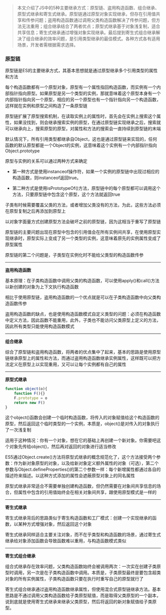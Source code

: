 > 本文介绍了JS中的5种主要继承方式：原型链、盗用构造函数、组合继承、原型式继承和寄生式继承。原型链通过原型对象实现继承，但存在引用值共享和传参问题；盗用构造函数通过调用父类构造函数解决了传参问题，但方法无法重用；组合继承结合了两者优点；原型式继承基于对象浅复制，适合共享信息；寄生式继承通过增强对象实现继承。最后提到寄生式组合继承解决了组合继承的效率问题，是引用类型继承的最佳模式。各种方式各有适用场景，开发者需根据需求选择。

### 原型链

原型链是ES的主要继承方式，其基本思想就是通过原型继承多个引用类型的属性和方法

每个构造函数都有一个原型对象，原型有一个属性指回构造函数，而实例有一个内部指针指向原型。如果原型是另一个类型的实例，那就意味着这个原型本身有一个内部指针指向另一个原型，相应的另一个原型也有一个指针指向另一个构造函数，这样就在实例和原型之间构造了一条原型链

原型链扩展了原型搜索机制，在读取实例上的属性时，首先会在实例上搜索这个属性，如果没找到，则会继承搜索实例的原型，在通过原型链实现继承之后，搜索就可以继承向上，搜索原型的原型，对属性和方法的搜索会一直持续到原型链的末端

默认情况下，所有引用类型都继承自Object，这也是通过原型链来实现的，任何函数的默认原型都是一个Object的实例，这意味着这个实例有一个内部指针指向Object.prototype

原型与实例的关系可以通过两种方式来确定

- 第一种方式是使用instanceof操作符，如果一个实例的原型链中出现过相应的构造函数，则instanceof返回true。

- 第二种方式是使用isPrototypeOf()方法，原型链中的每个原型都可以调用这个方法，只要原型链中包含这个原型，这个方法就返回true

子类有时候需要覆盖父类的方法，或者增加父类没有的方法，为此，这些方法必须在原型复制之后再添加到原型上

以对象字面量方式创建原型方法会破坏之前的原型链，因为这相当于重写了原型链

原型链的主要问题出现在原型中包含的引用值会在所有实例间共享，在使用原型实现继承时，原型实际上变成了另一个类型的实例，这意味着原先的实例属性变成了原型属性

原型链的第二个问题是，子类型在实例化时不能给父类型的构造函数传参

---

**盗用构造函数**

基本原理：在子类构造函数中调用父类的构造函数，可以使用apply()和call()方法以新创建的对象为上下文执行构造函数

相比于使用原型链，盗用构造函数的一个优点就是可以在子类构造函数中向父类构造函数传参

盗用构造函数的缺点，也是使用构造函数模式自定义类型的问题：必须在构造函数中定义方法，因此函数不能重用，此外，子类也不能访问父类原型上定义的方法，因此所有类型只能使用构造函数模式

---

**组合继承**

综合了原型链和盗用构造函数，将两者的优点集中了起来，基本的思路是使用原型链继承原型上的属性和方法，而通过盗用构造函数继承实例属性，这样既可以把方法定义在原型上以实现重用，又可以让每个实例都有自己的属性

---

**原型式继承**

```js
function object(o){
    function F(){}
    F.prototype = o
    return new F()
}
```

这个object()函数会创建一个临时构造函数，将传入的对象赋值给这个构造函数的原型，然后返回这个临时类型的一个实例，本质是，object()是对传入的对象执行了一次浅复制

适用于这种情况：你有一个对象，想在它的基础上再创建一个新对象。你需要吧这个对象先传给object()，然后再对返回的对象进行适当修改

ES5通过Object.create()方法将原型式继承的概念规范化了，这个方法接受两个参数：作为新对象原型的对象，以及给新对象定义额外属性的对象（可选），第二个参数与Object.defineProperties()的第二个参数一样：每个新增属性都通过各自的描述符来描述。以这种方式添加的属性会遮蔽原型对象上的同名属性

原型式继承非常适合不需要单独创建构造函数，但仍然需要在对象间共享信息的场合，但属性中包含的引用值始终会在相关对象间共享，跟使用原型模式是一样的

---

**寄生式继承**

寄生式继承背后的思路类似于寄生构造函数和工厂模式：创建一个实现继承的函数，以某种方式增强对象，然后返回这个对象

寄生式继承同样适合主要关注对象，而不在乎类型和构造函数的场景，通过寄生式继承给对象添加函数会导致函数难以重用，与构造函数模式类似

---

**寄生式组合继承**

组合式继承存在效率问题，父类构造函数始终会被调用两次：一次实在创建子类原型时调用，另一次是在子类构造函数中调用。本质是，子类原型最终是要包含超类对象的所有实例属性，子类构造函数只要在执行时重写自己的原型就行了

寄生式组合继承通过盗用构造函数继承属性，但使用混合式原型链继承方法。基本思路是不通过调用父类构造函数给子类原型赋值，而是取得父类原型的一个副本，说到底就是使用寄生式继承来继承父类原型，然后将返回的新对象赋值给子类原型。